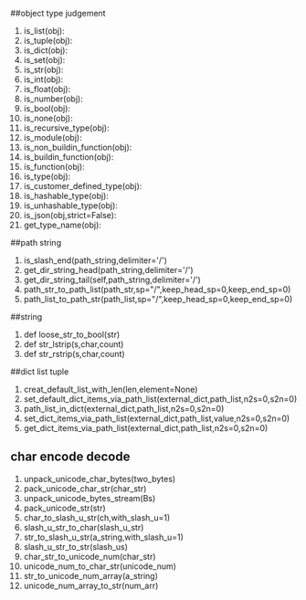 ##object type judgement
1. is_list(obj):  
2. is_tuple(obj):  
3. is_dict(obj):
4. is_set(obj):
5. is_str(obj):
6. is_int(obj):
7. is_float(obj):
8. is_number(obj):
9. is_bool(obj):
10. is_none(obj):
11. is_recursive_type(obj):
12. is_module(obj):
13. is_non_buildin_function(obj):
14. is_buildin_function(obj):
15. is_function(obj):
16. is_type(obj):
17. is_customer_defined_type(obj):
18. is_hashable_type(obj):
19. is_unhashable_type(obj):
20. is_json(obj,strict=False):
21. get_type_name(obj):

##path string
1. is_slash_end(path_string,delimiter='/')  
2. get_dir_string_head(path_string,delimiter='/')  
3. get_dir_string_tail(self,path_string,delimiter='/')  
4. path_str_to_path_list(path_str,sp="/",keep_head_sp=0,keep_end_sp=0)
5. path_list_to_path_str(path_list,sp="/",keep_head_sp=0,keep_end_sp=0)

##string
1. def loose_str_to_bool(str)  
2. def str_lstrip(s,char,count)  
3. def str_rstrip(s,char,count)  

##dict list tuple
1. creat_default_list_with_len(len,element=None)  
2. set_default_dict_items_via_path_list(external_dict,path_list,n2s=0,s2n=0)  
3. path_list_in_dict(external_dict,path_list,n2s=0,s2n=0)  
4. set_dict_items_via_path_list(external_dict,path_list,value,n2s=0,s2n=0)  
5. get_dict_items_via_path_list(external_dict,path_list,n2s=0,s2n=0)  

## char encode decode  
1. unpack_unicode_char_bytes(two_bytes)  
2. pack_unicode_char_str(char_str)  
3. unpack_unicode_bytes_stream(Bs)  
4. pack_unicode_str(str)  
5. char_to_slash_u_str(ch,with_slash_u=1)  
6. slash_u_str_to_char(slash_u_str)  
7. str_to_slash_u_str(a_string,with_slash_u=1)  
8. slash_u_str_to_str(slash_us)  
9. char_str_to_unicode_num(char_str)  
10. unicode_num_to_char_str(unicode_num)  
11. str_to_unicode_num_array(a_string)  
12. unicode_num_array_to_str(num_arr)  



